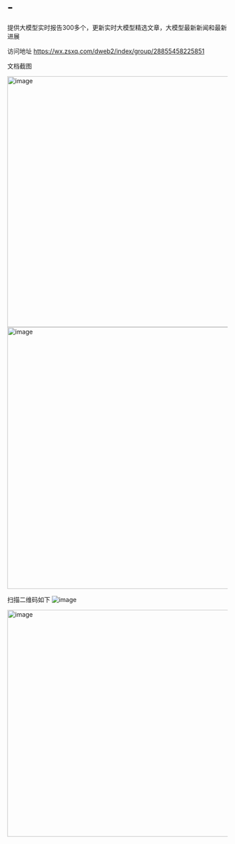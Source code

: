 # -
提供大模型实时报告300多个，更新实时大模型精选文章，大模型最新新闻和最新进展

访问地址 https://wx.zsxq.com/dweb2/index/group/28855458225851


文档截图

<img width="574" alt="image" src="https://github.com/chenteng/-/assets/6203390/69703071-dc49-4d79-98d4-a1d947bcff5e">
<img width="599" alt="image" src="https://github.com/chenteng/-/assets/6203390/f3b0eed1-1ad0-4722-95c7-011b11d98670">

扫描二维码如下
![image](https://github.com/chenteng/-/assets/6203390/bea35b0d-461e-46fd-8f2c-241d0391116f)

<img width="519" alt="image" src="https://github.com/chenteng/-/assets/6203390/45d3addf-fea5-4814-b13d-c332ae30538f">


